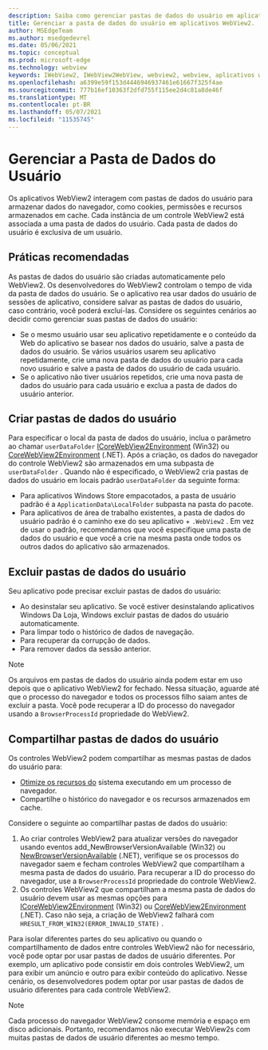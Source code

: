 ```yaml
---
description: Saiba como gerenciar pastas de dados do usuário em aplicativos WebView2
title: Gerenciar a pasta de dados do usuário em aplicativos WebView2.
author: MSEdgeTeam
ms.author: msedgedevrel
ms.date: 05/06/2021
ms.topic: conceptual
ms.prod: microsoft-edge
ms.technology: webview
keywords: IWebView2, IWebView2WebView, webview2, webview, aplicativos win32, win32, edge, ICoreWebView2, ICoreWebView2Host, controle do navegador, html de borda, pasta de dados do usuário
ms.openlocfilehash: a6399e59f153d4446946937461e61667f325f4ae
ms.sourcegitcommit: 777b16ef10363f2dfd755f115ee2d4c81a8de46f
ms.translationtype: MT
ms.contentlocale: pt-BR
ms.lasthandoff: 05/07/2021
ms.locfileid: "11535745"
---
```

# <a name="manage-the-user-data-folder"></a>Gerenciar a Pasta de Dados do Usuário  

Os aplicativos WebView2 interagem com pastas de dados do usuário para armazenar dados do navegador, como cookies, permissões e recursos armazenados em cache.  Cada instância de um controle WebView2 está associada a uma pasta de dados do usuário.  Cada pasta de dados do usuário é exclusiva de um usuário.  

## <a name="best-practices"></a>Práticas recomendadas  

As pastas de dados do usuário são criadas automaticamente pelo WebView2.  Os desenvolvedores do WebView2 controlam o tempo de vida da pasta de dados do usuário.  Se o aplicativo rea usar dados do usuário de sessões de aplicativo, considere salvar as pastas de dados do usuário, caso contrário, você poderá excluí-las.  Considere os seguintes cenários ao decidir como gerenciar suas pastas de dados do usuário:  

*   Se o mesmo usuário usar seu aplicativo repetidamente e o conteúdo da Web do aplicativo se basear nos dados do usuário, salve a pasta de dados do usuário.  Se vários usuários usarem seu aplicativo repetidamente, crie uma nova pasta de dados do usuário para cada novo usuário e salve a pasta de dados do usuário de cada usuário.
*   Se o aplicativo não tiver usuários repetidos, crie uma nova pasta de dados do usuário para cada usuário e exclua a pasta de dados do usuário anterior.  
    
## <a name="create-user-data-folders"></a>Criar pastas de dados do usuário  

Para especificar o local da pasta de dados do usuário, inclua o parâmetro ao chamar `userDataFolder` [ICoreWebView2Environment](/microsoft-edge/webview2/reference/win32/icorewebview2environment) \(Win32\) ou [CoreWebView2Environment](/dotnet/api/microsoft.web.webview2.core.corewebview2environment) \(.NET\).  Após a criação, os dados do navegador do controle WebView2 são armazenados em uma subpasta de `userDataFolder` .  Quando não é especificado, o WebView2 cria pastas de dados do usuário em locais padrão `userDataFolder` da seguinte forma:  

*   Para aplicativos Windows Store empacotados, a pasta de usuário padrão é a `ApplicationData\LocalFolder` subpasta na pasta do pacote.  
*   Para aplicativos de área de trabalho existentes, a pasta de dados do usuário padrão é o caminho exe do seu aplicativo + `.WebView2` .  Em vez de usar o padrão, recomendamos que você especifique uma pasta de dados do usuário e que você a crie na mesma pasta onde todos os outros dados do aplicativo são armazenados.  
    
## <a name="delete-user-data-folders"></a>Excluir pastas de dados do usuário  

Seu aplicativo pode precisar excluir pastas de dados do usuário:  

*   Ao desinstalar seu aplicativo.  Se você estiver desinstalando aplicativos Windows Da Loja, Windows excluir pastas de dados do usuário automaticamente.  
*   Para limpar todo o histórico de dados de navegação.  
*   Para recuperar da corrupção de dados.  
*   Para remover dados da sessão anterior.  
    
> [!NOTE]
> Os arquivos em pastas de dados do usuário ainda podem estar em uso depois que o aplicativo WebView2 for fechado.  Nessa situação, aguarde até que o processo do navegador e todos os processos filho saiam antes de excluir a pasta.  Você pode recuperar a ID do processo do navegador usando a `BrowserProcessId` propriedade do WebView2.  

## <a name="share-user-data-folders"></a>Compartilhar pastas de dados do usuário  

Os controles WebView2 podem compartilhar as mesmas pastas de dados do usuário para:  

*   [Otimize os recursos do](../concepts/process-model.md) sistema executando em um processo de navegador.  
*   Compartilhe o histórico do navegador e os recursos armazenados em cache.  
    
Considere o seguinte ao compartilhar pastas de dados do usuário:  

1.  Ao criar controles WebView2 para atualizar versões do navegador usando eventos add_NewBrowserVersionAvailable \(Win32\) ou [NewBrowserVersionAvailable](/dotnet/api/microsoft.web.webview2.core.corewebview2environment.newbrowserversionavailable) \(.NET\), verifique se os processos do navegador saem e fecham controles WebView2 que compartilham a mesma pasta de dados do usuário. [](/microsoft-edge/webview2/reference/win32/icorewebview2environment#add_newbrowserversionavailable)  Para recuperar a ID do processo do navegador, use a `BrowserProcessId` propriedade do controle WebView2.  
1.  Os controles WebView2 que compartilham a mesma pasta de dados do usuário devem usar as mesmas opções para [ICoreWebView2Environment](/microsoft-edge/webview2/reference/win32/icorewebview2environment) \(Win32\) ou [CoreWebView2Environment](/dotnet/api/microsoft.web.webview2.core.corewebview2environment) \(.NET\).  Caso não seja, a criação de WebView2 falhará com `HRESULT_FROM_WIN32(ERROR_INVALID_STATE)` .  
    
Para isolar diferentes partes do seu aplicativo ou quando o compartilhamento de dados entre controles WebView2 não for necessário, você pode optar por usar pastas de dados de usuário diferentes.  Por exemplo, um aplicativo pode consistir em dois controles WebView2, um para exibir um anúncio e outro para exibir conteúdo do aplicativo.  Nesse cenário, os desenvolvedores podem optar por usar pastas de dados de usuário diferentes para cada controle WebView2.  

> [!NOTE]
> Cada processo do navegador WebView2 consome memória e espaço em disco adicionais.  Portanto, recomendamos não executar WebView2s com muitas pastas de dados de usuário diferentes ao mesmo tempo.  
